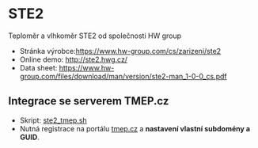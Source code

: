 # STE2
Teploměr a vlhkoměr STE2 od společnosti HW group
* Stránka výrobce:https://www.hw-group.com/cs/zarizeni/ste2
* Online demo: http://ste2.hwg.cz/
* Data sheet: https://www.hw-group.com/files/download/man/version/ste2-man_1-0-0_cs.pdf

## Integrace se serverem TMEP.cz
* Skript: [ste2_tmep.sh](ste2_tmep.sh)
* Nutná registrace na portálu [tmep.cz](https://tmep.cz/) a **nastavení vlastní subdomény a GUID**.
